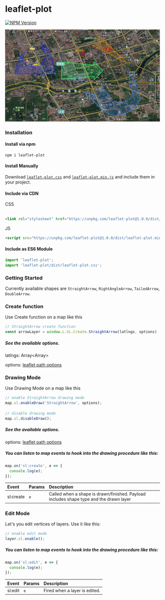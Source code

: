 # leaflet-plot

[![NPM Version][npm-image]][npm-url]

![](MDbackground.png)

### Installation

#### Install via npm

```
npm i leaflet-plot
```

#### Install Manually

Download
[`leaflet-plot.css`](https://unpkg.com/leaflet-plot@1.0.0/dist/leaflet-plot.css) and
[`leaflet-plot.min.js`](https://unpkg.com/leaflet-plot@1.0.0/dist/leaflet-plot.min.js)
and include them in your project.

#### Include via CDN

CSS

<!-- prettier-ignore -->
```html

<link rel="stylesheet" href="https://unpkg.com/leaflet-plot@1.0.0/dist/leaflet-plot.css" />
```

JS

```html
<script src="https://unpkg.com/leaflet-plot@1.0.0/dist/leaflet-plot.min.js"></script>
```

#### Include as ES6 Module

```js
import 'leaflet-plot';
import 'leaflet-plot/dist/leaflet-plot.css';
```

### Getting Started

Currently available shapes are `StraightArrow`, `RightAngleArrow`, `TailedArrow`, `DoubleArrow`.


### Create function

Use Create function on a map like this
```js
// StraightArrow create function
const arrowLayer = window.L.SL.Create.StraightArrow(latlngs, options)

```
##### See the available options.
latlngs: Array<Array<string>>

options: [leaflet path options](https://leafletjs.com/reference-1.4.0.html#path)

### Drawing Mode

Use Drawing Mode on a map like this

```js
// enable StraightArrow drawing mode
map.sl.enableDraw('StraightArrow', options);

// disable drawing mode
map.sl.disableDraw();
```
##### See the available options.

options: [leaflet path options](https://leafletjs.com/reference-1.4.0.html#path)

##### You can listen to map events to hook into the drawing procedure like this:

```js
map.on('sl:create', e => {
  console.log(e);
});
```

| Event        | Params | Description                                                                            |
| :----------- | :----- | :------------------------------------------------------------------------------------- |
| sl:create    | `e`    | Called when a shape is drawn/finished. Payload includes shape type and the drawn layer |

### Edit Mode

Let's you edit vertices of layers. Use it like this:

```js
// enable edit mode
layer.sl.enable();
```

##### You can listen to map events to hook into the drawing procedure like this:

```js
map.on('sl:edit', e => {
  console.log(e);
});
```

| Event        | Params | Description                                                                            |
| :----------- | :----- | :------------------------------------------------------------------------------------- |
| sl:edit            | `e`    | Fired when a layer is edited.                                                                        |

<!-- Markdown link & img dfn's -->
[npm-image]: https://img.shields.io/npm/v/leaflet-plot
[npm-url]: https://www.npmjs.com/package/leaflet-plot